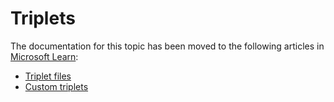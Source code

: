 # Triplets

The documentation for this topic has been moved to the following articles in [Microsoft Learn](https://learn.microsoft.com/vcpkg):

* [Triplet files](https://learn.microsoft.com/vcpkg/users/triplets)
* [Custom triplets](https://learn.microsoft.com/en-us/vcpkg/users/examples/overlay-triplets-linux-dynamic)
